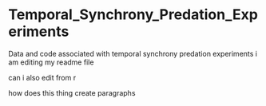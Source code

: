 # Temporal_Synchrony_Predation_Experiments
Data and code associated with temporal synchrony predation experiments 
i am editing my readme file 


can i also edit from r 



how does this thing create paragraphs 
